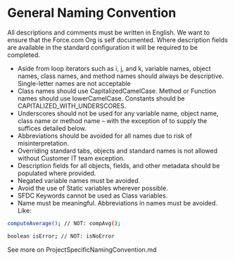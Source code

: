 # General Naming Convention

All descriptions and comments must be written in English. We want to ensure that the Force.com Org is self documented. Where description fields are available in the standard configuration it will be required to be completed.

  - Aside from loop iterators such as i, j, and k, variable names, object names, class names, and method names should always be descriptive. Single-letter names are not acceptable
- Class names should use CapitalizedCamelCase. Method or Function names should use lowerCamelCase. Constants should be CAPITALIZED_WITH_UNDERSCORES.
-   Underscores should not be used for any variable name, object name, class name or method name – with the exception of to supply the suffices detailed below.
-   Abbreviations should be avoided for all names due to risk of misinterpretation.
-   Overriding standard tabs, objects and standard names is not allowed without Customer IT team exception.
-   Description fields for all objects, fields, and other metadata should be populated where provided.
-   Negated variable names must be avoided.
-   Avoid the use of Static variables wherever possible.
-   SFDC Keywords cannot be used as Class variables.
-   Name must be meaningful. Abbreviations in names must be avoided. Like:


```sh
computeAverage(); // NOT: compAvg();
```


```sh
boolean isError; // NOT: isNoError
```
See more on ProjectSpecificNamingConvention.md